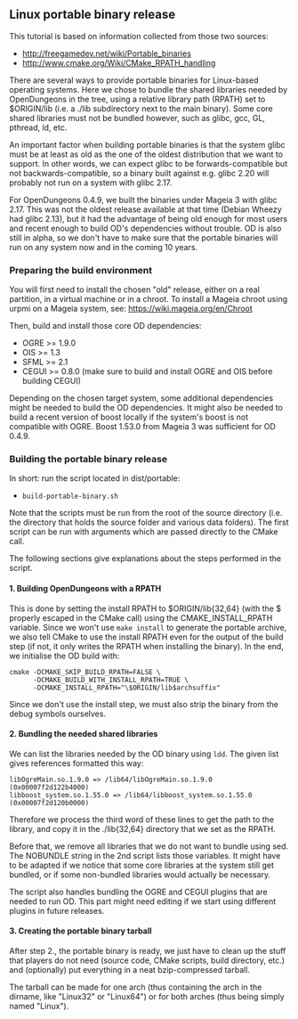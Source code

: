 ## Linux portable binary release

This tutorial is based on information collected from those two sources:

* http://freegamedev.net/wiki/Portable_binaries
* http://www.cmake.org/Wiki/CMake_RPATH_handling

There are several ways to provide portable binaries for Linux-based operating 
systems. Here we chose to bundle the shared libraries needed by OpenDungeons 
in the tree, using a relative library path (RPATH) set to $ORIGIN/lib (i.e. a 
./lib subdirectory next to the main binary).
Some core shared libraries must not be bundled however, such as glibc, gcc, 
GL, pthread, ld, etc.

An important factor when building portable binaries is that the system glibc 
must be at least as old as the one of the oldest distribution that we want to 
support. In other words, we can expect glibc to be forwards-compatible but not 
backwards-compatible, so a binary built against e.g. glibc 2.20 will probably 
not run on a system with glibc 2.17.

For OpenDungeons 0.4.9, we built the binaries under Mageia 3 with glibc 2.17. 
This was not the oldest release available at that time (Debian Wheezy had 
glibc 2.13), but it had the advantage of being old enough for most users and 
recent enough to build OD's dependencies without trouble. OD is also still in 
alpha, so we don't have to make sure that the portable binaries will run on 
any system now and in the coming 10 years.

### Preparing the build environment

You will first need to install the chosen "old" release, either on a real 
partition, in a virtual machine or in a chroot. To install a Mageia chroot 
using urpmi on a Mageia system, see: https://wiki.mageia.org/en/Chroot

Then, build and install those core OD dependencies:

* OGRE >= 1.9.0
* OIS >= 1.3
* SFML >= 2.1
* CEGUI >= 0.8.0 (make sure to build and install OGRE and OIS before building 
CEGUI)

Depending on the chosen target system, some additional dependencies might be 
needed to build the OD dependencies.
It might also be needed to build a recent version of boost locally if the 
system's boost is not compatible with OGRE. Boost 1.53.0 from Mageia 3 was 
sufficient for OD 0.4.9.

### Building the portable binary release

In short: run the script located in dist/portable:

 * ```build-portable-binary.sh```

Note that the scripts must be run from the root of the source directory (i.e. 
the directory that holds the source folder and various data folders). The 
first script can be run with arguments which are passed directly to the CMake 
call.

The following sections give explanations about the steps performed in the
script.

#### 1. Building OpenDungeons with a RPATH

This is done by setting the install RPATH to $ORIGIN/lib{32,64} (with the $
properly escaped in the CMake call) using the CMAKE_INSTALL_RPATH variable.
Since we  won't use ```make install``` to generate the portable archive, we
also tell CMake to use the install RPATH even for the output of the build
step (if not, it only writes the RPATH when installing the binary). In the
end, we initialise the OD build with:

```
cmake -DCMAKE_SKIP_BUILD_RPATH=FALSE \
      -DCMAKE_BUILD_WITH_INSTALL_RPATH=TRUE \
      -DCMAKE_INSTALL_RPATH="\$ORIGIN/lib$archsuffix"
```

Since we don't use the install step, we must also strip the binary from the 
debug symbols ourselves.

#### 2. Bundling the needed shared libraries

We can list the libraries needed by the OD binary using ```ldd```. The given 
list gives references formatted this way:

```
libOgreMain.so.1.9.0 => /lib64/libOgreMain.so.1.9.0 (0x00007f2d122b4000)
libboost_system.so.1.55.0 => /lib64/libboost_system.so.1.55.0 
(0x00007f2d120b0000)
```

Therefore we process the third word of these lines to get the path to the 
library, and copy it in the ./lib{32,64} directory that we set as the RPATH.

Before that, we remove all libraries that we do not want to bundle using sed. 
The NOBUNDLE string in the 2nd script lists those variables. It might have to 
be adapted if we notice that some core libraries at the system still get 
bundled, or if some non-bundled libraries would actually be necessary.

The script also handles bundling the OGRE and CEGUI plugins that are needed to 
run OD. This part might need editing if we start using different plugins in 
future releases.

#### 3. Creating the portable binary tarball

After step 2., the portable binary is ready, we just have to clean up the 
stuff that players do not need (source code, CMake scripts, build directory, 
etc.) and (optionally) put everything in a neat bzip-compressed tarball.

The tarball can be made for one arch (thus containing the arch in the dirname,
like "Linux32" or "Linux64") or for both arches (thus being simply named
"Linux").
